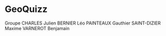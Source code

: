 # GeoQuizz
Groupe CHARLES Julien BERNIER Léo PAINTEAUX Gauthier SAINT-DIZIER Maxime VARNEROT Benjamain

